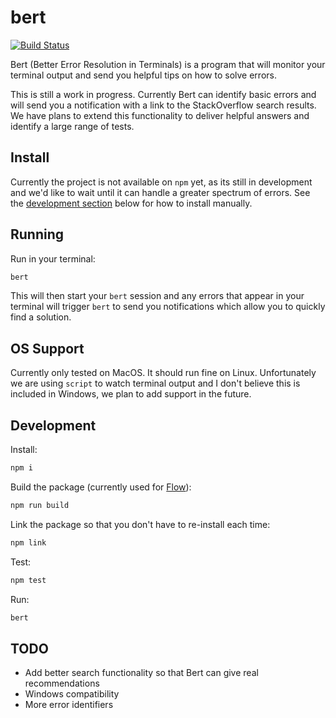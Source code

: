 # bert

[![Build Status](https://travis-ci.org/oliveroneill/bert.svg?branch=master)](https://travis-ci.org/oliveroneill/bert)

Bert (Better Error Resolution in Terminals) is a program that will monitor your terminal output and send you
helpful tips on how to solve errors.

This is still a work in progress. Currently Bert can identify basic
errors and will send you a notification with a link to the StackOverflow
search results. We have plans to extend this functionality to deliver
helpful answers and identify a large range of tests.

## Install
Currently the project is not available on `npm` yet, as its still in
development and we'd like to wait until it can handle a greater
spectrum of errors. See the [development section](#development) below for how
to install manually.

## Running
Run in your terminal:
```bash
bert
```
This will then start your `bert` session and any errors that appear
in your terminal will trigger `bert` to send you notifications which
allow you to quickly find a solution.

## OS Support
Currently only tested on MacOS. It should run fine on Linux. Unfortunately we
are using `script` to watch terminal output and I don't believe this is
included in Windows, we plan to add support in the future.

## Development
Install:
```bash
npm i
```
Build the package (currently used for [Flow](https://flow.org/)):
```bash
npm run build
```
Link the package so that you don't have to re-install each time:
```bash
npm link
```
Test:
```bash
npm test
```
Run:
```bash
bert
```

## TODO
- Add better search functionality so that Bert can give real recommendations
- Windows compatibility
- More error identifiers
